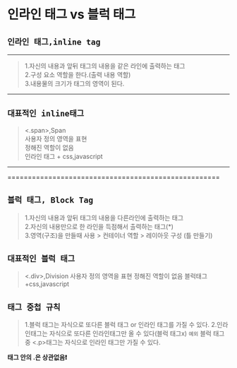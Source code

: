 # 인라인 태그 vs 블럭 태그
## **```인라인 태그,inline tag```**
---
>1.자신의 내용과 앞뒤 태그의 내용을 같은 라인에 출력하는 태그  
>2.구성 요소 역할을 한다.(출력 내용 역할)  
>3.내용물의 크기가 태그의 영역이 된다.
---
## **```대표적인 inline태그```**  
><.span>,Span  
>사용자 정의 영역을 표현  
>정해진 역할이 없음  
>인라인 태그 + css,javascript  
---
====================================================
## **```블럭 태그, Block Tag```**  
>1.자신의 내용과 앞뒤 태그의 내용을 다른라인에 출력하는 태그  
>2.자신의 내용만으로 한 라인을 득점해서 출력하는 태그(*)  
>3.영역(구조)을 만들때 사용 > 컨테이너 역할 > 레이아웃 구성 (틀 만들기)  

## **```대표적인 블럭 태그```** 
><.div>,Division
>사용자 정의 영역을 표현
>정해진 역할이 없음
>블럭태그 +css,javascript  

## **```태그 중첩 규칙```** 
>1.블럭 태그는 자식으로 또다른 블럭 태그 or 인라인 태그를 가질 수 있다.
>2.인라인태그는 자식으로 또다른 인라인태그만 올 수 있다(블럭 태그x)
>```예외``` 블럭 태그 중 <.p>태그는 자식으로 인라인 태그만 가질 수 있다.

**태그 안의 .은 상관없음❗**